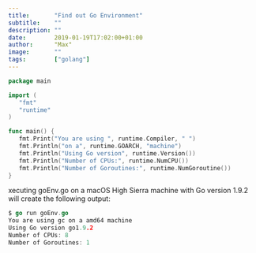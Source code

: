 ```yaml
---
title:       "Find out Go Environment"
subtitle:    ""
description: ""
date:        2019-01-19T17:02:00+01:00
author:      "Max"
image:       ""
tags:        ["golang"]
---
```


```go
package main

import (
   "fmt"
   "runtime"
)

func main() {
   fmt.Print("You are using ", runtime.Compiler, " ")
   fmt.Println("on a", runtime.GOARCH, "machine")
   fmt.Println("Using Go version", runtime.Version())
   fmt.Println("Number of CPUs:", runtime.NumCPU())
   fmt.Println("Number of Goroutines:", runtime.NumGoroutine())
}
```

xecuting goEnv.go on a macOS High Sierra machine with Go version 1.9.2 will create the following output:

```go
$ go run goEnv.go
You are using gc on a amd64 machine
Using Go version go1.9.2
Number of CPUs: 8
Number of Goroutines: 1
```